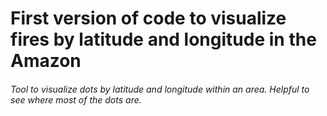 # First version of code to visualize fires by latitude and longitude in the Amazon

###### Tool to visualize dots by latitude and longitude within an area. Helpful to see where most of the dots are.
